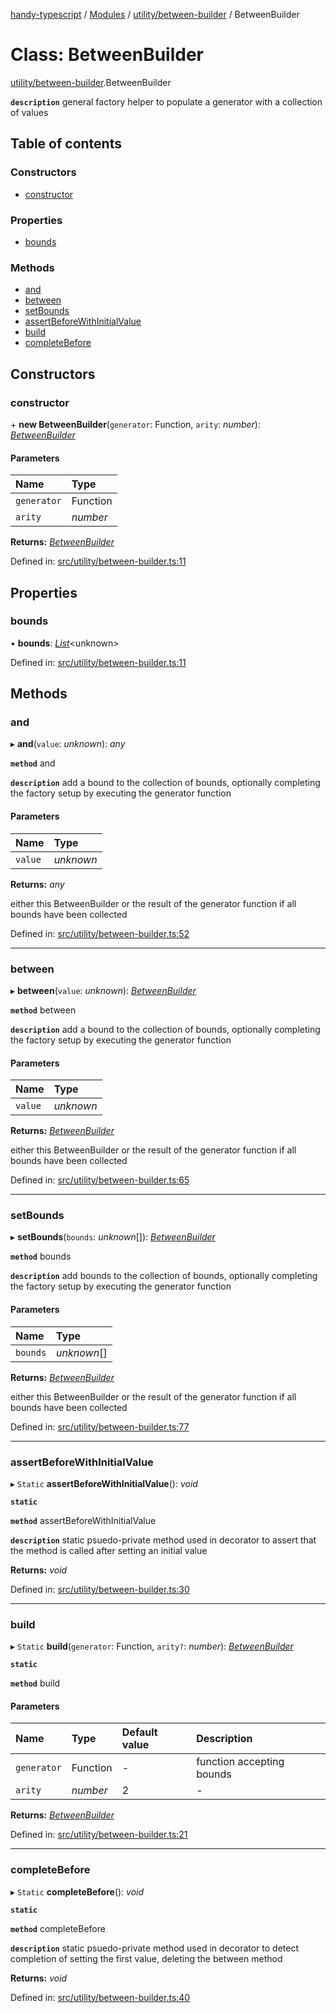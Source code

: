 [handy-typescript](../README.md) / [Modules](../modules.md) / [utility/between-builder](../modules/utility_between_builder.md) / BetweenBuilder

# Class: BetweenBuilder

[utility/between-builder](../modules/utility_between_builder.md).BetweenBuilder

**`description`** general factory helper to populate a generator with a collection of values

## Table of contents

### Constructors

- [constructor](utility_between_builder.betweenbuilder.md#constructor)

### Properties

- [bounds](utility_between_builder.betweenbuilder.md#bounds)

### Methods

- [and](utility_between_builder.betweenbuilder.md#and)
- [between](utility_between_builder.betweenbuilder.md#between)
- [setBounds](utility_between_builder.betweenbuilder.md#setbounds)
- [assertBeforeWithInitialValue](utility_between_builder.betweenbuilder.md#assertbeforewithinitialvalue)
- [build](utility_between_builder.betweenbuilder.md#build)
- [completeBefore](utility_between_builder.betweenbuilder.md#completebefore)

## Constructors

### constructor

\+ **new BetweenBuilder**(`generator`: Function, `arity`: *number*): [*BetweenBuilder*](utility_between_builder.betweenbuilder.md)

#### Parameters

| Name | Type |
| :------ | :------ |
| `generator` | Function |
| `arity` | *number* |

**Returns:** [*BetweenBuilder*](utility_between_builder.betweenbuilder.md)

Defined in: [src/utility/between-builder.ts:11](https://github.com/robbiemu/handy-typescript/blob/9919eaf/src/utility/between-builder.ts#L11)

## Properties

### bounds

• **bounds**: [*List*](utility_list.list.md)<unknown\>

Defined in: [src/utility/between-builder.ts:11](https://github.com/robbiemu/handy-typescript/blob/9919eaf/src/utility/between-builder.ts#L11)

## Methods

### and

▸ **and**(`value`: *unknown*): *any*

**`method`** and

**`description`** add a bound to the collection of bounds, optionally completing the factory setup by executing the generator function

#### Parameters

| Name | Type |
| :------ | :------ |
| `value` | *unknown* |

**Returns:** *any*

either this BetweenBuilder or the result of the generator function if all bounds have been collected

Defined in: [src/utility/between-builder.ts:52](https://github.com/robbiemu/handy-typescript/blob/9919eaf/src/utility/between-builder.ts#L52)

___

### between

▸ **between**(`value`: *unknown*): [*BetweenBuilder*](utility_between_builder.betweenbuilder.md)

**`method`** between

**`description`** add a bound to the collection of bounds, optionally completing the factory setup by executing the generator function

#### Parameters

| Name | Type |
| :------ | :------ |
| `value` | *unknown* |

**Returns:** [*BetweenBuilder*](utility_between_builder.betweenbuilder.md)

either this BetweenBuilder or the result of the generator function if all bounds have been collected

Defined in: [src/utility/between-builder.ts:65](https://github.com/robbiemu/handy-typescript/blob/9919eaf/src/utility/between-builder.ts#L65)

___

### setBounds

▸ **setBounds**(`bounds`: *unknown*[]): [*BetweenBuilder*](utility_between_builder.betweenbuilder.md)

**`method`** bounds

**`description`** add bounds to the collection of bounds, optionally completing the factory setup by executing the generator function

#### Parameters

| Name | Type |
| :------ | :------ |
| `bounds` | *unknown*[] |

**Returns:** [*BetweenBuilder*](utility_between_builder.betweenbuilder.md)

either this BetweenBuilder or the result of the generator function if all bounds have been collected

Defined in: [src/utility/between-builder.ts:77](https://github.com/robbiemu/handy-typescript/blob/9919eaf/src/utility/between-builder.ts#L77)

___

### assertBeforeWithInitialValue

▸ `Static` **assertBeforeWithInitialValue**(): *void*

**`static`**

**`method`** assertBeforeWithInitialValue

**`description`** static psuedo-private method used in decorator to assert that the method is called after setting an initial value

**Returns:** *void*

Defined in: [src/utility/between-builder.ts:30](https://github.com/robbiemu/handy-typescript/blob/9919eaf/src/utility/between-builder.ts#L30)

___

### build

▸ `Static` **build**(`generator`: Function, `arity?`: *number*): [*BetweenBuilder*](utility_between_builder.betweenbuilder.md)

**`static`**

**`method`** build

#### Parameters

| Name | Type | Default value | Description |
| :------ | :------ | :------ | :------ |
| `generator` | Function | - | function accepting bounds |
| `arity` | *number* | 2 | - |

**Returns:** [*BetweenBuilder*](utility_between_builder.betweenbuilder.md)

Defined in: [src/utility/between-builder.ts:21](https://github.com/robbiemu/handy-typescript/blob/9919eaf/src/utility/between-builder.ts#L21)

___

### completeBefore

▸ `Static` **completeBefore**(): *void*

**`static`**

**`method`** completeBefore

**`description`** static psuedo-private method used in decorator to detect completion of setting the first value, deleting the between method

**Returns:** *void*

Defined in: [src/utility/between-builder.ts:40](https://github.com/robbiemu/handy-typescript/blob/9919eaf/src/utility/between-builder.ts#L40)
